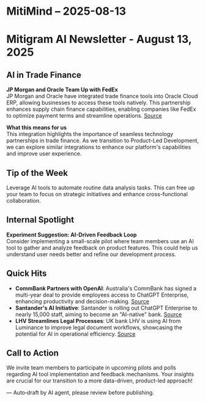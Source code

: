 # MitiMind – 2025-08-13

# Mitigram AI Newsletter - August 13, 2025

## AI in Trade Finance
**JP Morgan and Oracle Team Up with FedEx**  
JP Morgan and Oracle have integrated trade finance tools into Oracle Cloud ERP, allowing businesses to access these tools natively. This partnership enhances supply chain finance capabilities, enabling companies like FedEx to optimize payment terms and streamline operations. [Source](https://www.tradefinanceglobal.com/posts/jp-morgan-and-oracle-team-up-with-fedex-on-supply-chain-finance-innovation/)

**What this means for us**  
This integration highlights the importance of seamless technology partnerships in trade finance. As we transition to Product-Led Development, we can explore similar integrations to enhance our platform's capabilities and improve user experience.

## Tip of the Week
Leverage AI tools to automate routine data analysis tasks. This can free up your team to focus on strategic initiatives and enhance cross-functional collaboration.

## Internal Spotlight
**Experiment Suggestion: AI-Driven Feedback Loop**  
Consider implementing a small-scale pilot where team members use an AI tool to gather and analyze feedback on product features. This could help us understand user needs better and refine our development process.

## Quick Hits
- **CommBank Partners with OpenAI**: Australia's CommBank has signed a multi-year deal to provide employees access to ChatGPT Enterprise, enhancing productivity and decision-making. [Source](https://www.finextra.com/newsarticle/46443/commbank-joins-openai-goldrush?utm_medium=rssfinextra&utm_source=finextrafeed)
- **Santander's AI Initiative**: Santander is rolling out ChatGPT Enterprise to nearly 15,000 staff, aiming to become an "AI-native" bank. [Source](https://www.finextra.com/newsarticle/46441/santander-partners-openai-to-become-ai-native-bank?utm_medium=rssfinextra&utm_source=finextrafeed)
- **LHV Streamlines Legal Processes**: UK bank LHV is using AI from Luminance to improve legal document workflows, showcasing the potential for AI in operational efficiency. [Source](https://www.finextra.com/newsarticle/46434/lhv-streamlines-legal-document-processing-with-ai-from-luminance?utm_medium=rssfinextra&utm_source=finextrafeed)

## Call to Action
We invite team members to participate in upcoming pilots and polls regarding AI tool implementation and feedback mechanisms. Your insights are crucial for our transition to a more data-driven, product-led approach!

— Auto‑draft by AI agent, please review before publishing.
